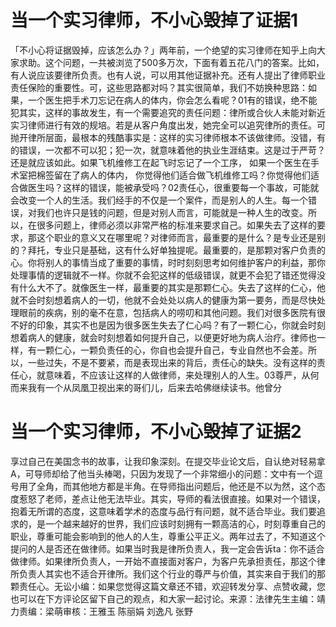 # 当一个实习律师，不小心毁掉了证据1

「不小心将证据毁掉，应该怎么办？」两年前，一个绝望的实习律师在知乎上向大家求助。这个问题，一共被浏览了500多万次，下面有着五花八门的答案。比如，有人说应该要律所负责。也有人说，可以用其他证据补充。还有人提出了律师职业责任保险的重要性。可，这些思路都对吗？其实很简单，我们不妨换种思路：如果，一个医生把手术刀忘记在病人的体内，你会怎么看呢？01有的错误，绝不能犯其实，这样的事故发生，有一个需要追究的责任问题：律所或合伙人未能对新近实习律师进行有效的规培。若是从客户角度出发，她完全可以追究律所的责任。可抛开律所层面，最根本的残酷事实是：这样的实习律师根本不该做律师。没错，有的错误，一次都不可以犯；犯一次，就意味着他的执业生涯结束。这是过于严苛？还是就应该如此。如果飞机维修工在起飞时忘记了一个工序， 如果一个医生在手术室把棉签留在了病人的体内， 你觉得他们适合做飞机维修工吗？你觉得他们适合做医生吗？这样的错误，能被承受吗？02责任心，很重要每一个事故，可能就会改变一个人的生活。我们经手的不仅是一个案件，而是别人的人生。每一个错误，对我们也许只是钱的问题，但是对别人而言，可能就是一种人生的改变。所以，在很多问题上，律师必须以非常严格的标准来要求自己。如果失去了这样的要求，那这个职业的意义又在哪里呢？对律师而言，最重要的是什么？是专业还是别的？拜托，专业只是基础，这有什么好单独提呢。最重要的，是那颗对客户负责的心。你将别人的事情当成了重要的事情，时时刻刻思考如何维护客户的利益，那你处理事情的逻辑就不一样。你就不会犯这样的低级错误，就更不会犯了错还觉得没有什么大不了。就像医生一样，最重要的其实是那颗仁心。失去了这样的仁心，他就不会时刻想着病人的一切，他就不会处处以病人的健康为第一要务，而是尽快处理眼前的疾病，别的毫不在意，包括病人的唠叨和其他问题。我们对很多医院有很不好的印象，其实不也是因为很多医生失去了仁心吗？有了一颗仁心，你就会时刻想着病人的健康，就会时刻想着如何提升自己，以便更好地为病人治疗。律师也一样，有一颗仁心，一颗负责任的心，你自也会提升自己，专业自然也不会差。所以，一些过失，不是不要紧，而是表现出来的背后，责任心的缺失。没有这样的责任心，就意味着，不应该让这样的人做律师，来处理别人的人生。03尊严，从何而来我有一个从凤凰卫视出来的哥们儿，后来去哈佛继续读书。他曾分

# 当一个实习律师，不小心毁掉了证据2

享过自己在美国念书的故事，让我印象深刻。在提交毕业论文后，自认绝对轻易拿A，可导师却给了他当头棒喝，只因为发现了一个非常细小的问题：文中有一个逗号用了全角，而其他地方都是半角。在导师指出问题后，他还是不以为然，这个态度惹怒了老师，差点让他无法毕业。其实，导师的看法很直接。如果对一个错误，抱着无所谓的态度，这意味着学术的态度与品行有问题，就不适合毕业。我们要追求的，是一个越来越好的世界，我们应该时刻拥有一颗高洁的心，时刻尊重自己的职业，尊重可能会影响到的他人的人生，尊重公平正义。两年过去了，不知道这个提问的人是否还在做律师。如果当时我是律所负责人，我一定会告诉ta：你不适合做律师。如果律所负责人，一开始不直接面对客户，为客户先承担责任，那这个律所负责人其实也不适合开律所。我们这个行业的尊严与价值，其实来自于我们的那颗责任心。无讼小编：如果您觉得这篇文章还不错，欢迎转发分享、点赞收藏，您也可以在下方评论区留下自己的观点，和大家一起讨论。来源：法律先生主编：靖力责编：梁萌审核：王雅玉 陈丽娟 刘逸凡 张野


